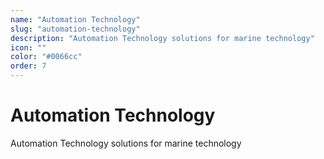 ```yaml
---
name: "Automation Technology"
slug: "automation-technology"
description: "Automation Technology solutions for marine technology"
icon: ""
color: "#0066cc"
order: 7
---
```


# Automation Technology

Automation Technology solutions for marine technology
